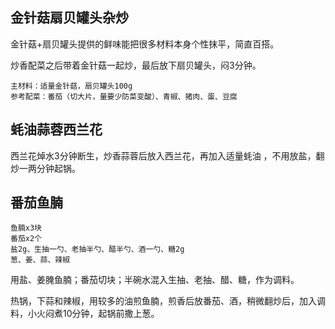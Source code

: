 

## 金针菇扇贝罐头杂炒

金针菇+扇贝罐头提供的鲜味能把很多材料本身个性抹平，简直百搭。

炒香配菜之后带着金针菇一起炒，最后放下扇贝罐头，闷3分钟。

```
主材料：适量金针菇，扇贝罐头100g
参考配菜：番茄（切大片，量要少防菜变酸）、青椒、猪肉、蛋、豆腐
```



## 蚝油蒜蓉西兰花

西兰花焯水3分钟断生，炒香蒜蓉后放入西兰花，再加入适量蚝油 ，不用放盐，翻炒一两分钟起锅。



## 番茄鱼腩

```
鱼腩x3块
番茄x2个
盐2g、生抽一勺、老抽半勺、醋半勺、酒一勺、糖2g
葱、姜、蒜、辣椒
```

用盐、姜腌鱼腩；番茄切块；半碗水混入生抽、老抽、醋、糖，作为调料。

热锅，下蒜和辣椒，用较多的油煎鱼腩，煎香后放番茄、酒，稍微翻炒后，加入调料，小火闷煮10分钟，起锅前撒上葱。


